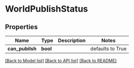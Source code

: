 # WorldPublishStatus


## Properties
Name | Type | Description | Notes
------------ | ------------- | ------------- | -------------
**can_pubilsh** | **bool** |  | defaults to True

[[Back to Model list]](../README.md#documentation-for-models) [[Back to API list]](../README.md#documentation-for-api-endpoints) [[Back to README]](../README.md)


